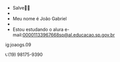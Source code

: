 - Salve🤟🏻
- 
- Meu nome é João Gabriel
- 
- Estou estudando o alura
  e-mail:00001133967668sp@al.educacao.sp.gov.br

ig:joaogs.09
  
📞:(19) 98175-9390
